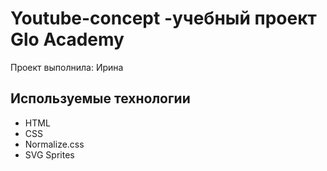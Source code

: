 # Youtube-concept -учебный проект Glo Academy
Проект выполнила: Ирина

## Используемые технологии
- HTML
- CSS
- Normalize.css
- SVG Sprites
